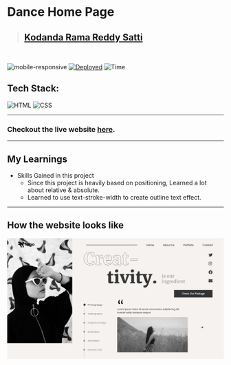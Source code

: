 # Dance Home Page

> ## [Kodanda Rama Reddy Satti](https://portfolio-sable-eta-55.vercel.app/)

<br/>

![mobile-responsive](https://img.shields.io/badge/Mobile%20Responsive-Yes-green)
[![Deployed](https://img.shields.io/badge/Deployed-Yes-green)](#)
![Time](https://img.shields.io/badge/Time%20Taken-4hrs-green)

## Tech Stack:

![HTML](https://img.shields.io/badge/html-3670A0?style=for-the-badge&logo=html5&logoColor=white)
![CSS](https://img.shields.io/badge/CSS-%234ea94b.svg?style=for-the-badge&logo=css3&logoColor=white)

---

### Checkout the live website [here](https://wondrous-dragon-69d390.netlify.app/).

---

## My Learnings

-   Skills Gained in this project
    -    Since this project is heavily based on positioning,
        Learned a lot about relative & absolute.
    -   Learned to use text-stroke-width to create outline text effect. 

---

## How the website looks like

![Desktop](./Assets/screencapture-127-0-0-1-5500-index-html-2022-07-28-21_03_16.png)